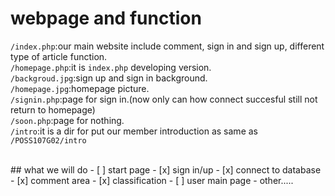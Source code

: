 # webpage and function
`/index.php`:our main website include comment, sign in and sign up, different type of article function.<br>
`/homepage.php`:it is `index.php` developing version.<br>
`/backgroud.jpg`:sign up and sign in background.<br>
`/homepage.jpg`:homepage picture.<br>
`/signin.php`:page for sign in.(now only can how connect succesful still not return to homepage)<br>
`/soon.php`:page for nothing.<br>
`/intro`:it is a dir for put our member introduction as same as `/POSS107G02/intro`<br>

<br>
## what we will do 
- [ ] start page
- [x] sign in/up
- [x] connect to database
- [x] comment area
- [x] classification
- [ ] user main page
- other.....
